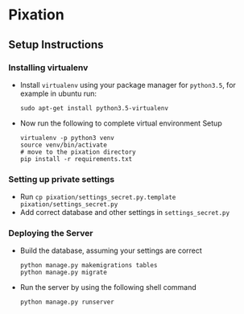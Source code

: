 # Pixation
## Setup Instructions

### Installing virtualenv
* Install `virtualenv` using your package manager for `python3.5`, for example in ubuntu run:
    ```shell
    sudo apt-get install python3.5-virtualenv
    ```
* Now run the following to complete virtual environment Setup
    ```shell
    virtualenv -p python3 venv
    source venv/bin/activate
    # move to the pixation directory
    pip install -r requirements.txt
    ```
### Setting up private settings

* Run `cp pixation/settings_secret.py.template pixation/settings_secret.py`
* Add correct database and other settings in `settings_secret.py`

### Deploying the Server

* Build the database, assuming your settings are correct
    ```shell
    python manage.py makemigrations tables
    python manage.py migrate
    ```

* Run the server by using the following shell command
    ```shell
    python manage.py runserver
    ```